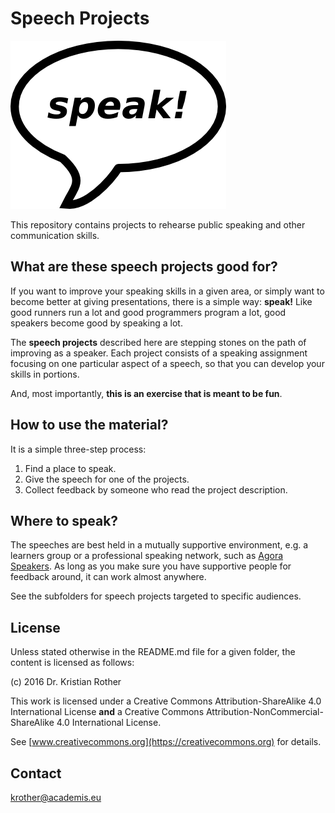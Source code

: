 
# Speech Projects

![](speak.png)

This repository contains projects to rehearse public speaking and other communication skills.

## What are these speech projects good for?

If you want to improve your speaking skills in a given area, or simply want to become better at giving presentations, there is a simple way: **speak!** Like good runners run a lot and good programmers program a lot, good speakers become good by speaking a lot.

The **speech projects** described here are stepping stones on the path of improving as a speaker. Each project consists of a speaking assignment focusing on one particular aspect of a speech, so that you can develop your skills in portions.

And, most importantly, **this is an exercise that is meant to be fun**.

## How to use the material?

It is a simple three-step process:

1. Find a place to speak.
2. Give the speech for one of the projects.
3. Collect feedback by someone who read the project description.

## Where to speak?

The speeches are best held in a mutually supportive environment, e.g. a learners group or a professional speaking network, such as [Agora Speakers](http://www.agoraspeakers.org). As long as you make sure you have supportive people for feedback around, it can work almost anywhere.

See the subfolders for speech projects targeted to specific audiences.

## License

Unless stated otherwise in the README.md file for a given folder, the content is licensed as follows:

(c) 2016 Dr. Kristian Rother

This work is licensed under a Creative Commons Attribution-ShareAlike 4.0 International License
**and** a Creative Commons Attribution-NonCommercial-ShareAlike 4.0 International License.

See [www.creativecommons.org](https://creativecommons.org) for details.


## Contact

krother@academis.eu

